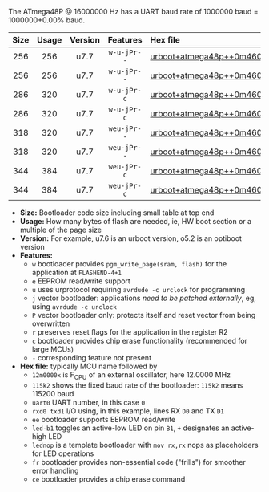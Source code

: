 The ATmega48P @ 16000000 Hz has a UART baud rate of 1000000 baud = 1000000+0.00% baud.

|Size|Usage|Version|Features|Hex file|
|:-:|:-:|:-:|:-:|:--|
|256|256|u7.7|`w-u-jPr--`|[urboot+atmega48p++0m4608x+++28k8_uart0_rxd0_txd1_led+b5_fr.hex](https://raw.githubusercontent.com/stefanrueger/urboot.hex/main/mcus/atmega48p/external_oscillator/fcpu++0m4608_Hz/br+++28k8_bps/urboot+atmega48p++0m4608x+++28k8_uart0_rxd0_txd1_led+b5_fr.hex)|
|256|256|u7.7|`w-u-jPr--`|[urboot+atmega48p++0m4608x+++28k8_uart0_rxd0_txd1_lednop_fr.hex](https://raw.githubusercontent.com/stefanrueger/urboot.hex/main/mcus/atmega48p/external_oscillator/fcpu++0m4608_Hz/br+++28k8_bps/urboot+atmega48p++0m4608x+++28k8_uart0_rxd0_txd1_lednop_fr.hex)|
|286|320|u7.7|`w-u-jPr-c`|[urboot+atmega48p++0m4608x+++28k8_uart0_rxd0_txd1_led+b5_fr_ce.hex](https://raw.githubusercontent.com/stefanrueger/urboot.hex/main/mcus/atmega48p/external_oscillator/fcpu++0m4608_Hz/br+++28k8_bps/urboot+atmega48p++0m4608x+++28k8_uart0_rxd0_txd1_led+b5_fr_ce.hex)|
|286|320|u7.7|`w-u-jPr-c`|[urboot+atmega48p++0m4608x+++28k8_uart0_rxd0_txd1_lednop_fr_ce.hex](https://raw.githubusercontent.com/stefanrueger/urboot.hex/main/mcus/atmega48p/external_oscillator/fcpu++0m4608_Hz/br+++28k8_bps/urboot+atmega48p++0m4608x+++28k8_uart0_rxd0_txd1_lednop_fr_ce.hex)|
|318|320|u7.7|`weu-jPr--`|[urboot+atmega48p++0m4608x+++28k8_uart0_rxd0_txd1_ee_led+b5_fr.hex](https://raw.githubusercontent.com/stefanrueger/urboot.hex/main/mcus/atmega48p/external_oscillator/fcpu++0m4608_Hz/br+++28k8_bps/urboot+atmega48p++0m4608x+++28k8_uart0_rxd0_txd1_ee_led+b5_fr.hex)|
|318|320|u7.7|`weu-jPr--`|[urboot+atmega48p++0m4608x+++28k8_uart0_rxd0_txd1_ee_lednop_fr.hex](https://raw.githubusercontent.com/stefanrueger/urboot.hex/main/mcus/atmega48p/external_oscillator/fcpu++0m4608_Hz/br+++28k8_bps/urboot+atmega48p++0m4608x+++28k8_uart0_rxd0_txd1_ee_lednop_fr.hex)|
|344|384|u7.7|`weu-jPr-c`|[urboot+atmega48p++0m4608x+++28k8_uart0_rxd0_txd1_ee_led+b5_fr_ce.hex](https://raw.githubusercontent.com/stefanrueger/urboot.hex/main/mcus/atmega48p/external_oscillator/fcpu++0m4608_Hz/br+++28k8_bps/urboot+atmega48p++0m4608x+++28k8_uart0_rxd0_txd1_ee_led+b5_fr_ce.hex)|
|344|384|u7.7|`weu-jPr-c`|[urboot+atmega48p++0m4608x+++28k8_uart0_rxd0_txd1_ee_lednop_fr_ce.hex](https://raw.githubusercontent.com/stefanrueger/urboot.hex/main/mcus/atmega48p/external_oscillator/fcpu++0m4608_Hz/br+++28k8_bps/urboot+atmega48p++0m4608x+++28k8_uart0_rxd0_txd1_ee_lednop_fr_ce.hex)|

- **Size:** Bootloader code size including small table at top end
- **Usage:** How many bytes of flash are needed, ie, HW boot section or a multiple of the page size
- **Version:** For example, u7.6 is an urboot version, o5.2 is an optiboot version
- **Features:**
  + `w` bootloader provides `pgm_write_page(sram, flash)` for the application at `FLASHEND-4+1`
  + `e` EEPROM read/write support
  + `u` uses urprotocol requiring `avrdude -c urclock` for programming
  + `j` vector bootloader: applications *need to be patched externally*, eg, using `avrdude -c urclock`
  + `P` vector bootloader only: protects itself and reset vector from being overwritten
  + `r` preserves reset flags for the application in the register R2
  + `c` bootloader provides chip erase functionality (recommended for large MCUs)
  + `-` corresponding feature not present
- **Hex file:** typically MCU name followed by
  + `12m0000x` is F<sub>CPU</sub> of an external oscillator, here 12.0000 MHz
  + `115k2` shows the fixed baud rate of the bootloader: `115k2` means 115200 baud
  + `uart0` UART number, in this case `0`
  + `rxd0 txd1` I/O using, in this example, lines RX `D0` and TX `D1`
  + `ee` bootloader supports EEPROM read/write
  + `led-b1` toggles an active-low LED on pin `B1`, `+` designates an active-high LED
  + `lednop` is a template bootloader with `mov rx,rx` nops as placeholders for LED operations
  + `fr` bootloader provides non-essential code ("frills") for smoother error handling
  + `ce` bootloader provides a chip erase command
